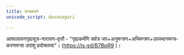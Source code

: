 ```yaml
---
title: मन्त्रवचने
unicode_script: devanagari

---
```


आश्वलायनगृह्यसूत्र-नारायण-वृत्तौ - "गृह्यकर्मणि सर्वत्र जप+अनुमन्त्रण+अभिमन्त्रण+उपस्थानमन्त्र-करणमन्त्रा उपांशु प्रयोक्तव्या"। (https://is.gd/B7BpR9 )।